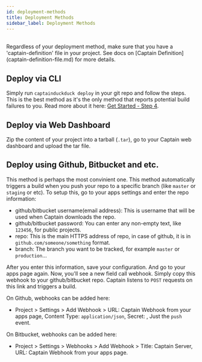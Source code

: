 ```yaml
---
id: deployment-methods
title: Deployment Methods
sidebar_label: Deployment Methods
---
```


<br/>
Regardless of your deployment method, make sure that you have a 'captain-definition' file in your project. See docs on [Captain Definition](captain-definition-file.md) for more details.

## Deploy via CLI
Simply run `captainduckduck deploy` in your git repo and follow the steps. This is the best method as it's the only method that reports potential build failures to you. Read more about it here:
 [Get Started - Step 4](get-started.md#step-4-deploy-the-test-app).

## Deploy via Web Dashboard
Zip the content of your project into a tarball (`.tar`), go to your Captain web dashboard and upload the tar file.


## Deploy using Github, Bitbucket and etc.
This method is perhaps the most convinient one. This method automatically triggers a build when you push your repo to a specific branch (like `master` or `staging` or etc). To setup this, go to your apps settings and enter the repo information:
- github/bitbucket username(email address): This is username that will be used when Captain downloads the repo.
- github/bitbucket password: You can enter any non-empty text, like `123456`, for public projects.
- repo: This is the main HTTPS address of repo, in case of github, it is in `github.com/someone/something` format.
- branch: The branch you want to be tracked, for example `master` or `production`...

After you enter this information, save your configuration. And go to your apps page again. Now, you'll see a new field call webhook. Simply copy this webhook to your github/bitbucket repo. Captain listens to `POST` requests on this link and triggers a build.

On Github, webhooks can be added here:
- Project > Settings > Add Webhook > URL: Captain Webhook from your apps page, Content Type: `application/json`, 
Secret: <Leave empty>, Just the `push` event.

On Bitbucket, webhooks can be added here:
- Project > Settings > Webhooks > Add Webhook > Title: Captain Server, URL: Captain Webhook from your apps page.


